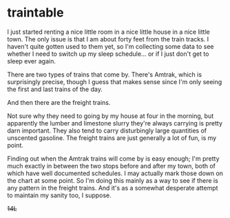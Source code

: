 traintable
==========

I just started renting a nice little room in a nice little house in a nice little town.
The only issue is that I am about forty feet from the train tracks.
I haven't quite gotten used to them yet, so I'm collecting some data
to see whether I need to switch up my sleep schedule... or if I just don't get to sleep ever again.

There are two types of trains that come by.
There's Amtrak, which is surprisingly precise, though I guess that makes sense since
I'm only seeing the first and last trains of the day.

And then there are the freight trains.

Not sure why they need to going by my house at four in the morning, but apparently the lumber and
limestone slurry they're always carrying is pretty darn important. They also tend to carry disturbingly large
quantities of unscented gasoline. The freight trains are just generally a lot of fun, is my point.

Finding out when the Amtrak trains will come by is easy enough;
I'm pretty much exactly in between the two stops before and after my town, both
of which have well documented schedules. I may actually mark those down on the chart at some point.
So I'm doing this mainly as a way to see if there is any pattern in the freight trains.
And it's as a somewhat desperate attempt to maintain my sanity too, I suppose.

~~14L~~
